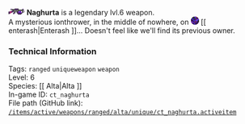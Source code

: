 ![ ](https://raw.githubusercontent.com/Ceterai/Enternia/main/items/active/weapons/ranged/alta/unique/ct_naghurta.png) **Naghurta** is a legendary lvl.6 weapon.  
A mysterious ionthrower, in the middle of nowhere, on ![ ](https://raw.githubusercontent.com/Ceterai/Enternia/main/interface/bookmarks/icons/ct_enterash_planet.png) [[ enterash|Enterash ]]... Doesn't feel like we'll find its previous owner.

### Technical Information

Tags: `ranged` `uniqueweapon` `weapon`  
Level: 6  
Species: [[ Alta|Alta ]]  
In-game ID: `ct_naghurta`  
File path (GitHub link): [`/items/active/weapons/ranged/alta/unique/ct_naghurta.activeitem`](https://github.com/Ceterai/Enternia/blob/main/items/active/weapons/ranged/alta/unique/ct_naghurta.activeitem)
